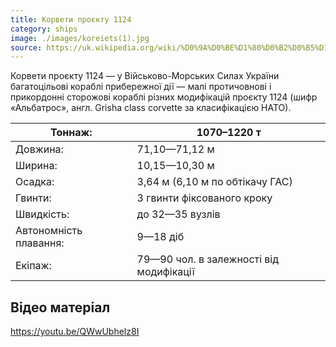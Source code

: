 ```yaml
---
title: Корвети проєкту 1124
category: ships
image: ./images/koreiets(1).jpg
source: https://uk.wikipedia.org/wiki/%D0%9A%D0%BE%D1%80%D0%B2%D0%B5%D1%82%D0%B8_%D0%BF%D1%80%D0%BE%D1%94%D0%BA%D1%82%D1%83_1124
---
```


Корвети проєкту 1124 — у Військово-Морських Силах України багатоцільові кораблі прибережної дії — малі протичовнові і прикордонні сторожові кораблі різних модифікацій проєкту 1124 (шифр «Альбатрос», англ. Grisha class corvette за класифікацією НАТО).

| Тоннаж:                | 1070–1220 т                             |
| ---------------------- | --------------------------------------- |
| Довжина:               | 71,10—71,12 м                           |
| Ширина:                | 10,15—10,30 м                           |
| Осадка:                | 3,64 м (6,10 м по обтікачу ГАС)         |
| Гвинти:                | 3 гвинти фіксованого кроку              |
| Швидкість:             | до 32—35 вузлів                         |
| Автономність плавання: | 9—18 діб                                |
| Екіпаж:                | 79—90 чол. в залежності від модифікації |

## Відео матеріал

https://youtu.be/QWwUbhelz8I
